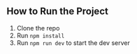 ## How to Run the Project

1. Clone the repo
2. Run `npm install`
3. Run `npm run dev` to start the dev server
